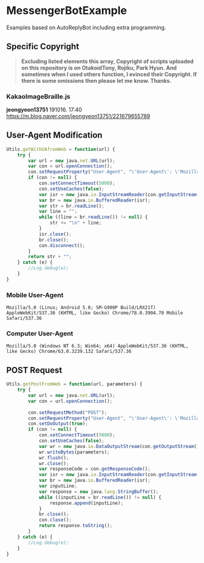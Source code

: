 # MessengerBotExample
Examples based on AutoReplyBot including extra programming.

## Specific Copyright
> **Excluding listed elements this array, Copyright of scripts uploaded on this repository is on OtakoidTony, Rojiku, Park Hyun. And sometimes when I used others function, I evinced their Copyright. If there is some omissions then please let me know. Thanks.** 
### KakaoImageBraille.js
**jeongyeon13751** 191016. 17:40  
https://m.blog.naver.com/jeongyeon13751/221679655789

## User-Agent Modification
```javascript
Utils.getWithUAfromWeb = function(url) {
    try {
        var url = new java.net.URL(url);
        var con = url.openConnection();
        con.setRequestProperty("User-Agent", "\'User-Agent\': \'Mozilla/5.0 (Windows NT 6.3; Win64; x64) AppleWebKit/537.36 (KHTML, like Gecko) Chrome/63.0.3239.132 Safari/537.36\'");
        if (con != null) {
            con.setConnectTimeout(5000);
            con.setUseCaches(false);
            var isr = new java.io.InputStreamReader(con.getInputStream());
            var br = new java.io.BufferedReader(isr);
            var str = br.readLine();
            var line = "";
            while ((line = br.readLine()) != null) {
                str += "\n" + line;
            }
            isr.close();
            br.close();
            con.disconnect();
        }
        return str + "";
    } catch (e) {
        //Log.debug(e);
    }
}
```
### Mobile User-Agent
```
Mozilla/5.0 (Linux; Android 5.0; SM-G900P Build/LRX21T) AppleWebKit/537.36 (KHTML, like Gecko) Chrome/78.0.3904.70 Mobile Safari/537.36
```
### Computer User-Agent
```
Mozilla/5.0 (Windows NT 6.3; Win64; x64) AppleWebKit/537.36 (KHTML, like Gecko) Chrome/63.0.3239.132 Safari/537.36
```
## POST Request
```javascript
Utils.getPostFromWeb = function(url, parameters) {
    try {
        var url = new java.net.URL(url);
        var con = url.openConnection();
        
        con.setRequestMethod("POST");
        con.setRequestProperty("User-Agent", "\'User-Agent\': \'Mozilla/5.0 (Windows NT 6.3; Win64; x64) AppleWebKit/537.36 (KHTML, like Gecko) Chrome/63.0.3239.132 Safari/537.36\'");
        con.setDoOutput(true);
        if (con != null) {
            con.setConnectTimeout(5000);
            con.setUseCaches(false);
            var wr = new java.io.DataOutputStream(con.getOutputStream());
            wr.writeBytes(parameters);
            wr.flush();
            wr.close();
            var responseCode = con.getResponseCode();
            var isr = new java.io.InputStreamReader(con.getInputStream());
            var br = new java.io.BufferedReader(isr);
            var inputLine;
            var response = new java.lang.StringBuffer();
            while ((inputLine = br.readLine()) != null) {
                response.append(inputLine);
            }
            br.close();
            con.close();
            return response.toString();
        }
    } catch (e) {
        //Log.debug(e);
    }
}
```
